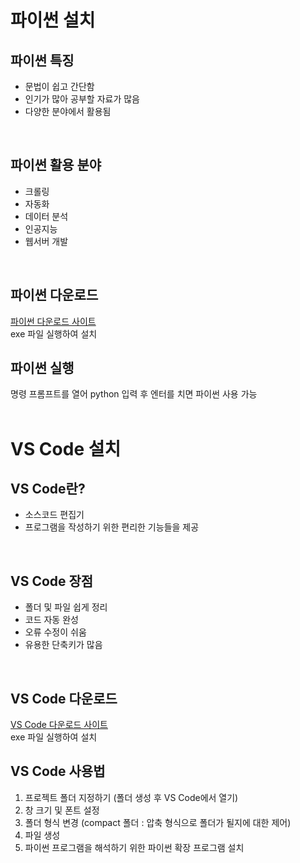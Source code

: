 # 파이썬 설치
## 파이썬 특징
+ 문법이 쉽고 간단함
+ 인기가 많아 공부할 자료가 많음
+ 다양한 분야에서 활용됨
<br>

## 파이썬 활용 분야
+ 크롤링
+ 자동화
+ 데이터 분석
+ 인공지능
+ 웹서버 개발
<br>

## 파이썬 다운로드
[파이썬 다운로드 사이트](https://www.python.org/)  
exe 파일 실행하여 설치
<br>

## 파이썬 실행
명령 프롬프트를 열어 python 입력 후 엔터를 치면 파이썬 사용 가능 
<br><br>

# VS Code 설치
## VS Code란?
+ 소스코드 편집기
+ 프로그램을 작성하기 위한 편리한 기능들을 제공
<br>

## VS Code 장점
+ 폴더 및 파일 쉽게 정리
+ 코드 자동 완성
+ 오류 수정이 쉬움
+ 유용한 단축키가 많음
<br>

## VS Code 다운로드
[VS Code 다운로드 사이트](https://code.visualstudio.com/)  
exe 파일 실행하여 설치
<br>

## VS Code 사용법
1. 프로젝트 폴더 지정하기 (폴더 생성 후 VS Code에서 열기)
2. 창 크기 및 폰트 설정
3. 폴더 형식 변경 (compact 폴더 : 압축 형식으로 폴더가 될지에 대한 제어)
4. 파일 생성
5. 파이썬 프로그램을 해석하기 위한 파이썬 확장 프로그램 설치

